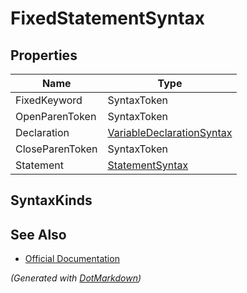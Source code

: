 # FixedStatementSyntax

## Properties

| Name            | Type                                                      |
| --------------- | --------------------------------------------------------- |
| FixedKeyword    | SyntaxToken                                               |
| OpenParenToken  | SyntaxToken                                               |
| Declaration     | [VariableDeclarationSyntax](VariableDeclarationSyntax.md) |
| CloseParenToken | SyntaxToken                                               |
| Statement       | [StatementSyntax](StatementSyntax.md)                     |

## SyntaxKinds

## See Also

* [Official Documentation](https://docs.microsoft.com/en-us/dotnet/api/microsoft.codeanalysis.csharp.syntax.fixedstatementsyntax)


*\(Generated with [DotMarkdown](http://github.com/JosefPihrt/DotMarkdown)\)*